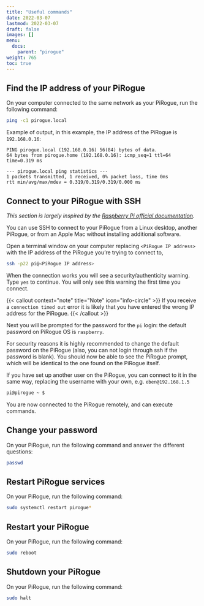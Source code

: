 ```yaml
---
title: "Useful commands"
date: 2022-03-07
lastmod: 2022-03-07
draft: false
images: []
menu:
  docs:
    parent: "pirogue"
weight: 765
toc: true
---
```


## Find the IP address of your PiRogue
On your computer connected to the same network as your PiRogue, run the following command:

```bash
ping -c1 pirogue.local
```

Example of output, in this example, the IP address of the PiRogue is `192.168.0.16`:
```text
PING pirogue.local (192.168.0.16) 56(84) bytes of data.
64 bytes from pirogue.home (192.168.0.16): icmp_seq=1 ttl=64 time=0.319 ms

--- pirogue.local ping statistics ---
1 packets transmitted, 1 received, 0% packet loss, time 0ms
rtt min/avg/max/mdev = 0.319/0.319/0.319/0.000 ms
```

## Connect to your PiRogue with SSH
*This section is largely inspired by the [Raspberry Pi official documentation](https://www.raspberrypi.com/documentation/computers/remote-access.html).*

You can use SSH to connect to your PiRogue from a Linux desktop, another PiRogue, or from an Apple Mac without installing additional software.

Open a terminal window on your computer replacing `<PiRogue IP address>` with the IP address of the PiRogue you’re trying to connect to,

```bash
ssh -p22 pi@<PiRogue IP address>
```

When the connection works you will see a security/authenticity warning. Type `yes` to continue. You will only see this warning the first time you connect.

{{< callout context="note" title="Note" icon="info-circle" >}}
If you receive a `connection timed out` error it is likely that you have entered the wrong IP address for the PiRogue. 
{{< /callout >}}

Next you will be prompted for the password for the `pi` login: the default password on PiRogue OS is `raspberry`.

For security reasons it is highly recommended to change the default password on the PiRogue (also, you can not login through ssh if the password is blank). You should now be able to see the PiRogue prompt, which will be identical to the one found on the PiRogue itself.

If you have set up another user on the PiRogue, you can connect to it in the same way, replacing the username with your own, e.g. `eben@192.168.1.5`

```bash
pi@pirogue ~ $
```

You are now connected to the PiRogue remotely, and can execute commands.


## Change your password
On your PiRogue, run the following command and answer the different questions:

```bash
passwd
```

## Restart PiRogue services
On your PiRogue, run the following command:

```bash
sudo systemctl restart pirogue*
```

## Restart your PiRogue
On your PiRogue, run the following command:

```bash
sudo reboot
```

## Shutdown your PiRogue
On your PiRogue, run the following command:

```bash
sudo halt
```